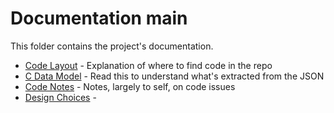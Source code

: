 # Documentation main

This folder contains the project's documentation.

* [Code Layout](code_layout.md) - Explanation of where to find code in the repo
* [C Data Model](c_data_model.md) - Read this to understand what's extracted from the JSON
* [Code Notes](code_notes.md) - Notes, largely to self, on code issues
* [Design Choices](design_choices.md) - 